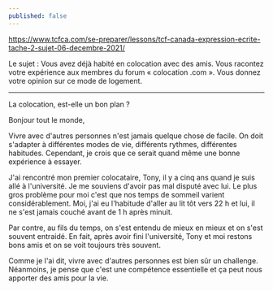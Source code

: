 ```yaml
---
published: false
---
```

https://www.tcfca.com/se-preparer/lessons/tcf-canada-expression-ecrite-tache-2-sujet-06-decembre-2021/

Le sujet : Vous avez déjà habité en colocation avec des amis. Vous racontez votre expérience aux membres du forum « colocation .com ». Vous donnez votre opinion sur ce mode de logement.

---

La colocation, est-elle un bon plan ?

Bonjour tout le monde,

Vivre avec d'autres personnes n'est jamais quelque chose de facile. On doit s'adapter à différentes modes de vie, différents rythmes, différentes habitudes. Cependant, je crois que ce serait quand même une bonne expérience à essayer.

J'ai rencontré mon premier colocataire, Tony, il y a cinq ans quand je suis allé à l'université. Je me souviens d'avoir pas mal disputé avec lui. Le plus gros problème pour moi c'est que nos temps de sommeil varient considérablement. Moi, j'ai eu l'habitude d'aller au lit tôt vers 22 h et lui, il ne s'est jamais couché avant de 1 h après minuit.

Par contre, au fils du temps, on s'est entendu de mieux en mieux et on s'est souvent entraidé. En fait, après avoir fini l'université, Tony et moi restons bons amis et on se voit toujours très souvent.

Comme je l'ai dit, vivre avec d'autres personnes est bien sûr un challenge. Néanmoins, je pense que c'est une compétence essentielle et ça peut nous apporter des amis pour la vie.
